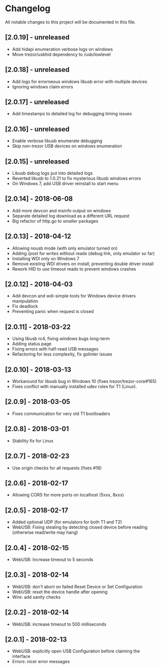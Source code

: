 # Changelog

All notable changes to this project will be documented in this file.

## [2.0.19] - unreleased

- Add hidapi enumeration verbose logs on windows
- Move trezor/usbhid dependency to /usb/lowlevel

## [2.0.18] - unreleased

- Add logs for errorneous windows libusb error with multiple devices
- Ignoring windows claim errors

## [2.0.17] - unreleased

- Add timestamps to detailed log for debugging timing issues

## [2.0.16] - unreleased

- Enable verbose libusb enumerate debugging
- Skip non-trezor USB devices on windows enumeration

## [2.0.15] - unreleased

- Libusb debug logs put into detailed logs
- Reverted libusb to 1.0.21 to fix mysterious libusb windows errors
- On Windows 7, add USB driver reinstall to start menu

## [2.0.14] - 2018-06-08

- Add more devcon and msinfo output on windows
- Separate detailed log download as a different URL request
- Big refactor of http.go to smaller packages

## [2.0.13] - 2018-04-12

- Allowing nousb mode (with only emulator turned on)
- Adding /post for writes without reads (debug link, only emulator so far)
- Installing WDI only on Windows 7
- Remove existing WDI drivers on install, preventing double driver install
- Rework HID to use timeout reads to prevent windows crashes

## [2.0.12] - 2018-04-03

- Add devcon and wdi-simple tools for Windows device drivers manipulation
- Fix deadlock
- Preventing panic when request is closed

## [2.0.11] - 2018-03-22

- Using libusb rc4, fixing windows bugs long-term
- Adding status page
- Fixing errors with half-read USB messages
- Refactoring for less complexity, fix golinter issues

## [2.0.10] - 2018-03-13

- Workaround for libusb bug in Windows 10 (fixes trezor/trezor-core#165)
- Fixes conflict with manually installed udev rules for T1 (Linux).

## [2.0.9] - 2018-03-05

- Fixes communication for very old T1 bootloaders

## [2.0.8] - 2018-03-01

- Stability fix for Linux

## [2.0.7] - 2018-02-23

- Use origin checks for all requests (fixes #16)

## [2.0.6] - 2018-02-17

- Allowing CORS for more ports on localhost (5xxx, 8xxx)

## [2.0.5] - 2018-02-17

- Added optional UDP (for emulators for both T1 and T2)
- WebUSB: Fixing stealing by detecting closed device before reading (otherwise read/write may hang)

## [2.0.4] - 2018-02-15

- WebUSB: Increase timeout to 5 seconds

## [2.0.3] - 2018-02-14

- WebUSB: don't abort on failed Reset Device or Set Configuration
- WebUSB: reset the device handle after opening
- Wire: add sanity checks

## [2.0.2] - 2018-02-14

- WebUSB: increase timeout to 500 milliseconds

## [2.0.1] - 2018-02-13

- WebUSB: explicitly open USB Configuration before claiming the interface
- Errors: nicer error messages
